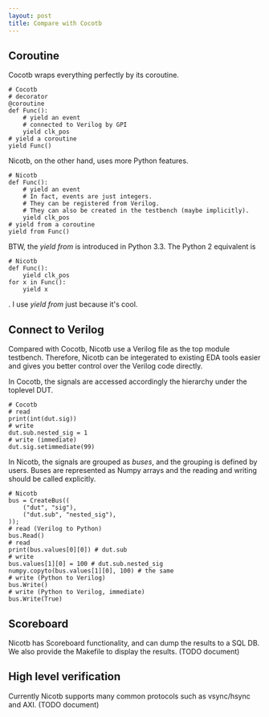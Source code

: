 ```yaml
---
layout: post
title: Compare with Cocotb
---
```

## Coroutine
Cocotb wraps everything perfectly by its coroutine.

    # Cocotb
    # decorator
    @coroutine
    def Func():
        # yield an event
        # connected to Verilog by GPI
        yield clk_pos
    # yield a coroutine
    yield Func()

Nicotb, on the other hand, uses more Python features.

    # Nicotb
    def Func():
        # yield an event
        # In fact, events are just integers.
        # They can be registered from Verilog.
        # They can also be created in the testbench (maybe implicitly).
        yield clk_pos
    # yield from a coroutine
    yield from Func()

BTW, the *yield from* is introduced in Python 3.3.
The Python 2 equivalent is

    # Nicotb
    def Func():
        yield clk_pos
    for x in Func():
        yield x

. I use *yield from* just because it's cool.


## Connect to Verilog
Compared with Cocotb, Nicotb use a Verilog file as the top module testbench.
Therefore, Nicotb can be integerated to existing EDA tools easier and gives you better control over the Verilog code directly.

In Cocotb, the signals are accessed accordingly the hierarchy under the toplevel DUT.

    # Cocotb
    # read
    print(int(dut.sig))
    # write
    dut.sub.nested_sig = 1
    # write (immediate)
    dut.sig.setimmediate(99)

In Nicotb, the signals are grouped as *buses*, and the grouping is defined by users.
Buses are represented as Numpy arrays and the reading and writing should be called explicitly.

    # Nicotb
    bus = CreateBus((
        ("dut", "sig"),
        ("dut.sub", "nested_sig"),
    ));
    # read (Verilog to Python)
    bus.Read()
    # read
    print(bus.values[0][0]) # dut.sub
    # write
    bus.values[1][0] = 100 # dut.sub.nested_sig
    numpy.copyto(bus.values[1][0], 100) # the same
    # write (Python to Verilog)
    bus.Write()
    # write (Python to Verilog, immediate)
    bus.Write(True)

## Scoreboard
Nicotb has Scoreboard functionality, and can dump the results to a SQL DB.
We also provide the Makefile to display the results.
(TODO document)

## High level verification
Currently Nicotb supports many common protocols such as vsync/hsync and AXI.
(TODO document)
